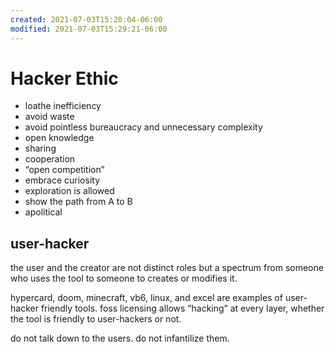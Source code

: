 ```yaml
---
created: 2021-07-03T15:20:04-06:00
modified: 2021-07-03T15:29:21-06:00
---
```


# Hacker Ethic

- loathe inefficiency 
- avoid waste 
- avoid pointless bureaucracy and unnecessary complexity
- open knowledge 
- sharing 
- cooperation 
- “open competition”
- embrace curiosity 
- exploration is allowed 
- show the path from A to B
- apolitical 

## user-hacker 

the user and the creator are not distinct roles but a spectrum from someone who uses the tool to someone to creates or modifies it. 

hypercard, doom, minecraft, vb6, linux, and excel are examples of user-hacker friendly tools. foss licensing allows “hacking” at every layer, whether the tool is friendly to user-hackers or not. 

do not talk down to the users. do not infantilize them.